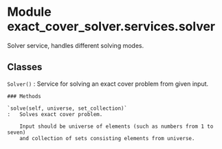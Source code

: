 Module exact_cover_solver.services.solver
=========================================
Solver service, handles different solving modes.

Classes
-------

`Solver()`
:   Service for solving an exact cover problem from given input.

    ### Methods

    `solve(self, universe, set_collection)`
    :   Solves exact cover problem.
        
        Input should be universe of elements (such as numbers from 1 to seven)
        and collection of sets consisting elements from universe.
